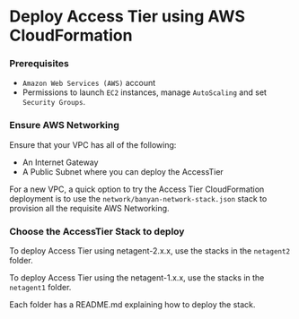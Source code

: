 # Deploy Access Tier using AWS CloudFormation

### Prerequisites

* `Amazon Web Services (AWS)` account
* Permissions to launch `EC2` instances, manage `AutoScaling` and set `Security Groups`.

### Ensure AWS Networking

Ensure that your VPC has all of the following:
   *  An Internet Gateway
   *  A Public Subnet where you can deploy the AccessTier

For a new VPC, a quick option to try the Access Tier CloudFormation deployment is to use the `network/banyan-network-stack.json` stack
to provision all the requisite AWS Networking.

### Choose the AccessTier Stack to deploy

To deploy Access Tier using netagent-2.x.x, use the stacks in the `netagent2` folder.

To deploy Access Tier using the netagent-1.x.x, use the stacks in the `netagent1` folder.

Each folder has a README.md explaining how to deploy the stack.
